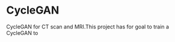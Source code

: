 # CycleGAN
CycleGAN for CT scan and MRI.This project has for goal to train a CycleGAN to
<!--stackedit_data:
eyJoaXN0b3J5IjpbNTkzNTAwMDkzXX0=
-->